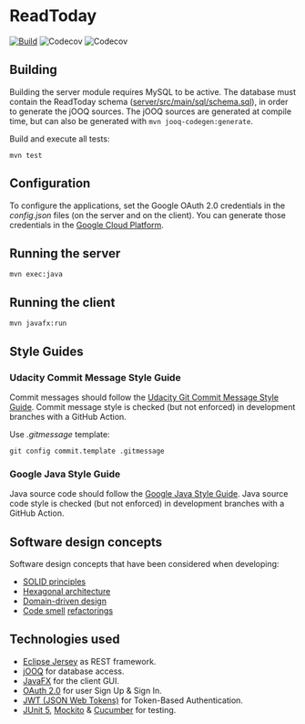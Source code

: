 # ReadToday

[![Build](https://github.com/javierorbe/readtoday/actions/workflows/build.yml/badge.svg)](https://github.com/javierorbe/readtoday/actions/workflows/build.yml)
![Codecov](https://img.shields.io/codecov/c/github/javierorbe/readtoday?flag=server&label=coverage%20%7C%20server)
![Codecov](https://img.shields.io/codecov/c/github/javierorbe/readtoday?flag=client&label=coverage%20%7C%20client)

## Building

Building the server module requires MySQL to be active. The database must
contain the ReadToday schema
([server/src/main/sql/schema.sql](/server/src/main/sql/schema.sql)), in order
to generate the jOOQ sources. The jOOQ sources are generated at compile time,
but can also be generated with ```mvn jooq-codegen:generate```.

Build and execute all tests:

```
mvn test
```

## Configuration

To configure the applications, set the Google OAuth 2.0 credentials in the
*config.json* files (on the server and on the client). You can generate
those credentials in the [Google Cloud Platform](https://console.cloud.google.com/apis/dashboard).

## Running the server

```
mvn exec:java
```

## Running the client

```
mvn javafx:run
```

## Style Guides

### Udacity Commit Message Style Guide

Commit messages should follow the
[Udacity Git Commit Message Style Guide](https://udacity.github.io/git-styleguide/).
Commit message style is checked (but not enforced) in development branches
with a GitHub Action.

Use *.gitmessage* template:

```shell
git config commit.template .gitmessage
```

### Google Java Style Guide

Java source code should follow the
[Google Java Style Guide](https://google.github.io/styleguide/javaguide.html).
Java source code style is checked (but not enforced) in development
branches with a GitHub Action.

## Software design concepts

Software design concepts that have been considered when developing:

- [SOLID principles](https://en.wikipedia.org/wiki/SOLID)
- [Hexagonal architecture](https://en.wikipedia.org/wiki/Hexagonal_architecture_%28software%29)
- [Domain-driven design](https://en.wikipedia.org/wiki/Domain-driven_design)
- [Code smell](https://refactoring.guru/refactoring/smells)
  [refactorings](https://refactoring.guru/refactoring/techniques)

## Technologies used

- [Eclipse Jersey](https://eclipse-ee4j.github.io/jersey/) as REST framework.
- [jOOQ](https://www.jooq.org/) for database access.
- [JavaFX](https://openjfx.io/) for the client GUI.
- [OAuth 2.0](https://oauth.net/2/) for user Sign Up & Sign In.
- [JWT (JSON Web Tokens)](https://jwt.io/) for Token-Based Authentication.
- [JUnit 5](https://junit.org/junit5/), [Mockito](https://site.mockito.org/)
  & [Cucumber](https://cucumber.io/) for testing.
